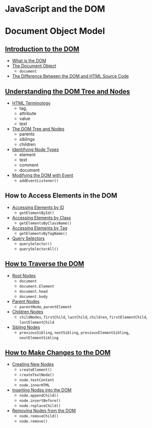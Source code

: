 # JavaScript and the DOM

# Document Object Model

## [Introduction to the DOM](https://www.digitalocean.com/community/tutorials/how-to-traverse-the-dom)

- [What is the DOM](https://www.digitalocean.com/community/tutorials/introduction-to-the-dom#what-is-the-dom)
- [The Document Object](https://www.digitalocean.com/community/tutorials/introduction-to-the-dom#the-document-object)
    - `document`
- [The Difference Between the DOM and HTML Source Code](https://www.digitalocean.com/community/tutorials/introduction-to-the-dom#what-is-the-difference-between-the-dom-and-html-source-code)

## [Understanding the DOM Tree and Nodes](https://www.digitalocean.com/community/tutorials/understanding-the-dom-tree-and-nodes)

- [HTML Terminology](https://www.digitalocean.com/community/tutorials/understanding-the-dom-tree-and-nodes#html-terminology)
    - tag, 
    - attribute 
    - value 
    - text
- [The DOM Tree and Nodes](https://www.digitalocean.com/community/tutorials/understanding-the-dom-tree-and-nodes#the-dom-tree-and-nodes)
    - parents
    - siblings
    - children
- [Identifying Node Types](https://www.digitalocean.com/community/tutorials/understanding-the-dom-tree-and-nodes#identifying-node-type) 
    - element
    - text
    - comment
    - document
- [Modifying the DOM with Event](https://www.digitalocean.com/community/tutorials/understanding-the-dom-tree-and-nodes#modifying-the-dom-with-events)
    - `addEventListener()`


## How to Access Elements in the DOM

- [Accessing Elements by ID](https://www.digitalocean.com/community/tutorials/how-to-access-elements-in-the-dom#accessing-elements-by-id)
    - `getElementById()`
- [Accessing Elements by Class](https://www.digitalocean.com/community/tutorials/how-to-access-elements-in-the-dom#accessing-elements-by-class)
    - `getElementsByClassName()`
- [Accessing Elements by Tag](https://www.digitalocean.com/community/tutorials/how-to-access-elements-in-the-dom#accessing-elements-by-tag)
    - `getElementsByTagName()`
- [Query Selectors](https://www.digitalocean.com/community/tutorials/how-to-access-elements-in-the-dom#query-selectors)
    - `querySelector()`
    - `querySelectorAll()`

## [How to Traverse the DOM](https://www.digitalocean.com/community/tutorials/how-to-traverse-the-dom)

- [Root Nodes](https://www.digitalocean.com/community/tutorials/how-to-traverse-the-dom#root-nodes)
    - `document`
    - `document.Element` 
    - `document.head` 
    - `document.body`
- [Parent Nodes](https://www.digitalocean.com/community/tutorials/how-to-traverse-the-dom#parent-nodes)
    - `parentNode`, `parentElement`
- [Children Nodes](https://www.digitalocean.com/community/tutorials/how-to-traverse-the-dom#children-nodes)
    - `childNodes`, `firstChild`, `lastChild`, `children`, `firstElementChild`, `lastElementChild`
- [Sibling Nodes](https://www.digitalocean.com/community/tutorials/how-to-traverse-the-dom#sibling-nodes)
    - `previousSibling`, `nextSibling`, `previousElementSibling`, `nextElementSibling`

## [How to Make Changes to the DOM](https://www.digitalocean.com/community/tutorials/how-to-make-changes-to-the-dom)

- [Creating New Nodes](https://www.digitalocean.com/community/tutorials/how-to-make-changes-to-the-dom#creating-new-nodes)
    - `createElement()`
    - `createTextNode()`
    - `node.textContent`
    - `node.innerHTML`
- [Inserting Nodes into the DOM](https://www.digitalocean.com/community/tutorials/how-to-make-changes-to-the-dom#inserting-nodes-into-the-dom)
    - `node.appendChild()`
    - `node.insertBefore()`
    - `node.replaceChild()`
- [Removing Nodes from the DOM](https://www.digitalocean.com/community/tutorials/how-to-make-changes-to-the-dom#removing-nodes-from-the-dom)
    - `node.removeChild()`
    - `node.remove()`
    
